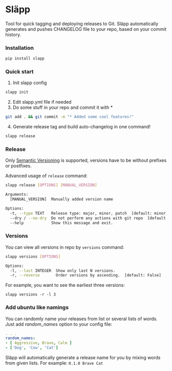 # Släpp

Tool for quick tagging and deploying releases to Git. Släpp automatically generates and pushes CHANGELOG file to your repo, based on your commit history.

### Installation
```bash
pip install slapp
```

### Quick start
1. Init slapp config
```bash
slapp init
```
2. Edit slapp.yml file if needed
3. Do some stuff in your repo and commit it with * 
```bash
git add . && git commit -m "* Added some cool features!"
```
4. Generate release tag and build auto-changelog in one command!
```bash
slapp release
```

### Release

Only [Semantic Versioning](https://semver.org) is supported, versions have to be without prefixes or postfixes. 

Advanced usage of `release` command:
```bash
slapp release [OPTIONS] [MANUAL_VERSION]

Arguments:
  [MANUAL_VERSION]  Manually added version name

Options:
  -t, --type TEXT   Release type: major, minor, patch  [default: minor]
  --dry / --no-dry  Do not perform any actions with git repo  [default: False]
  --help            Show this message and exit.
```

### Versions

You can view all versions in repo by `versions` command:
```bash
slapp versions [OPTIONS]

Options:
  -l, --last INTEGER  Show only last N versions.
  -r, --reverse       Order versions by ascending.  [default: False]
```
For example, you want to see the earliest three versions:
```shell
slapp versions -r -l 3
```

### Add ubuntu like namings

You can randomly name your releases from list or several lists of words.
Just add _random_names_ option to your config file:
```yaml
. . .
random_names:
- [ Aggressive, Brave, Calm ]
- ['Dog', 'Cow', 'Cat'] 
```

Släpp will automatically generate a release name for you by mixing words from given lists. For example: 
`0.1.0 Brave Cat` 
